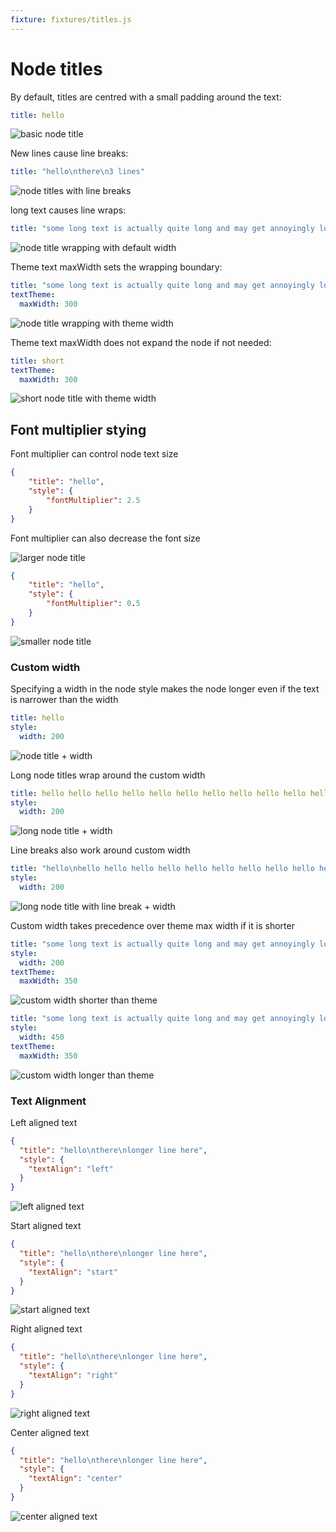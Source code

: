 ```yaml
---
fixture: fixtures/titles.js
---
```


# Node titles

By default, titles are centred with a small padding around the text:

~~~yaml example="basic node title"
title: hello
~~~

![basic node title](images/basicnodetitle-20461ca9-4bb3-48de-ae24-830fc363ed34.png)

New lines cause line breaks:

~~~yaml example="node titles with line breaks"
title: "hello\nthere\n3 lines"
~~~

![node titles with line breaks](images/nodetitleswithlinebreaks-8188af02-b936-4fad-896d-cf1229b204d2.png)

long text causes line wraps:

~~~yaml example="node title wrapping with default width"
title: "some long text is actually quite long and may get annoyingly long so it needs to wrap and wrap and automatically take up new lines"
~~~

![node title wrapping with default width](images/nodetitlewrappingwithdefaultwidth-0180b8f3-f2c0-42ca-aa51-482ff20e44a1.png)

Theme text maxWidth sets the wrapping boundary:

~~~yaml example="node title wrapping with theme width"
title: "some long text is actually quite long and may get annoyingly long so it needs to wrap and wrap and automatically take up new lines"
textTheme:
  maxWidth: 300
~~~

![node title wrapping with theme width](images/nodetitlewrappingwiththemewidth-bb4d9ad9-9e9d-430b-bae2-8d3a903bb838.png)

Theme text maxWidth does not expand the node if not needed:

~~~yaml example="short node title with theme width"
title: short
textTheme:
  maxWidth: 300
~~~

![short node title with theme width](images/shortnodetitlewiththemewidth-9ea7889e-24c2-4460-adf6-159b5722899d.png)


## Font multiplier stying

Font multiplier can control node text size

~~~json example="larger node title"
{
	"title": "hello",
	"style": {
		"fontMultiplier": 2.5
	}
}
~~~

Font multiplier can also decrease the font size

![larger node title](images/largernodetitle-5aeded0f-9a7a-4b84-926d-2c43771d69de.png)

~~~json example="smaller node title"
{
	"title": "hello",
	"style": {
		"fontMultiplier": 0.5
	}
}
~~~

![smaller node title](images/smallernodetitle-703907ee-4703-4a9f-ac94-0197a26a9cdb.png)

### Custom width

Specifying a width in the node style makes the node longer even if the text is narrower than the width

~~~yaml example="node title + width"
title: hello
style:
  width: 200
~~~

![node title + width](images/nodetitle+width-d3383f0b-cbf2-4465-8672-3db24d205230.png)

Long node titles wrap around the custom width

~~~yaml example="long node title + width"
title: hello hello hello hello hello hello hello hello hello hello hello hello hello hello hello hello
style:
  width: 200
~~~

![long node title + width](images/longnodetitle+width-d2ab95df-716a-4811-a9fd-702c4569740a.png)

Line breaks also work around custom width

~~~yaml example="long node title with line break + width"
title: "hello\nhello hello hello hello hello hello hello hello hello hello hello hello hello hello\nhello"
style:
  width: 200
~~~

![long node title with line break + width](images/longnodetitlewithlinebreak+width-0edf5253-54a6-4568-a8e7-48fbfc96c181.png)

Custom width takes precedence over theme max width if it is shorter

~~~yaml example="custom width shorter than theme"
title: "some long text is actually quite long and may get annoyingly long so it needs to wrap and wrap and automatically take up new lines"
style:
  width: 200
textTheme:
  maxWidth: 350
~~~

![custom width shorter than theme](images/customwidthshorterthantheme-45df74d8-4d70-4ea1-8444-2f3c6fc9e0e0.png)


~~~yaml example="custom width longer than theme"
title: "some long text is actually quite long and may get annoyingly long so it needs to wrap and wrap and automatically take up new lines"
style:
  width: 450
textTheme:
  maxWidth: 350
~~~

![custom width longer than theme](images/customwidthlongerthantheme-b97e6830-b45d-4be2-945f-97497bbea6f5.png)

### Text Alignment

Left aligned text


~~~json example="left aligned text"
{
  "title": "hello\nthere\nlonger line here",
  "style": {
    "textAlign": "left"
  }
}
~~~

![left aligned text](images/leftalignedtext-bd1a2ace-6736-4de4-8030-63cc010819c6.png)

Start aligned text


~~~json example="start aligned text"
{
  "title": "hello\nthere\nlonger line here",
  "style": {
    "textAlign": "start"
  }
}
~~~

![start aligned text](images/startalignedtext-bd1a2ace-6736-4de4-8030-63cc010819c6.png)

Right aligned text

~~~json example="right aligned text"
{
  "title": "hello\nthere\nlonger line here",
  "style": {
    "textAlign": "right"
  }
}
~~~

![right aligned text](images/rightalignedtext-b8db2855-ece5-4e29-a52d-c419740f8eb4.png)

Center aligned text

~~~json example="center aligned text"
{
  "title": "hello\nthere\nlonger line here",
  "style": {
    "textAlign": "center"
  }
}
~~~

![center aligned text](images/centeralignedtext-4fb01fb2-b9aa-4bc7-a357-eef49e595759.png)




